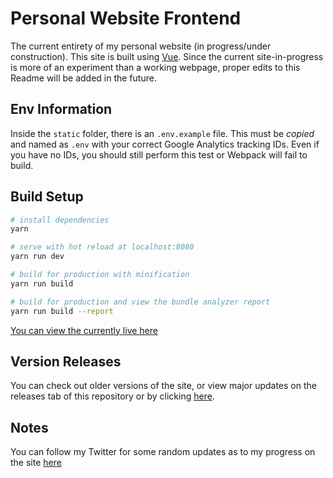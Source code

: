 # Personal Website Frontend

The current entirety of my personal website (in progress/under construction). This site is built using [Vue](https://vuejs.org/). Since the current site-in-progress is more of an experiment than a working webpage, proper edits to this Readme will be added in the future.

## Env Information

Inside the `static` folder, there is an `.env.example` file. This must be _copied_ and named as `.env` with your correct Google Analytics tracking IDs. Even if you have no IDs, you should still perform this test or Webpack will fail to build.

## Build Setup

```bash
# install dependencies
yarn

# serve with hot reload at localhost:8080
yarn run dev

# build for production with minification
yarn run build

# build for production and view the bundle analyzer report
yarn run build --report
```

[You can view the currently live here](http://abbondanzo.com)

## Version Releases

You can check out older versions of the site, or view major updates on the releases tab of this repository or by clicking [here](https://github.com/Abbondanzo/PersonalWebsite/releases).

## Notes

You can follow my Twitter for some random updates as to my progress on the site [here](https://twitter.com/PAbbondanzo)
